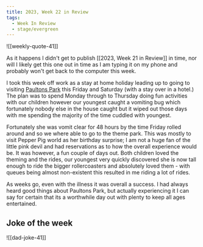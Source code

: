 ```yaml
---
title: 2023, Week 22 in Review
tags:
  - Week In Review
  - stage/evergreen
---
```



![[weekly-quote-41]]

As it happens I didn't get to publish [[2023, Week 21 in Review]] in time, nor will I likely get this one out in time as I am typing it on my phone and probably won't get back to the computer this week.

I took this week off work as a stay at home holiday leading up to going to visiting [Paultons Park](https://paultonspark.co.uk/) this Friday and Saturday (with a stay over in a hotel.) The plan was to spend Monday through to Thursday doing fun activities with our children however our youngest caught a vomiting bug which fortunately nobody else in the house caught but it wiped out those days with me spending the majority of the time cuddled with youngest.

Fortunately she was vomit clear for 48 hours by the time Friday rolled around and so we where able to go to the theme park. This was mostly to visit Pepper Pig world as her birthday surprise; I am not a huge fan of the little pink devil and had reservations as to how the overall experience would be. It was however, a fun couple of days out. Both children loved the theming and the rides, our youngest very quickly discovered she is now tall enough to ride the bigger rollercoasters and absolutely loved them - with queues being almost non-existent this resulted in me riding a lot of rides.

As weeks go, even with the illness it was overall a success. I had always heard good things about Paultons Park, but actually experiencing it I can say for certain that its a worthwhile day out with plenty to keep all ages entertained.

## Joke of the week
![[dad-joke-41]]
